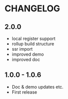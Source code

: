 # CHANGELOG

## 2.0.0

- local register support
- rollup build structure
- ssr import
- improved demo
- improved doc

## 1.0.0 - 1.0.6

- Doc & demo updates etc.
- First release
